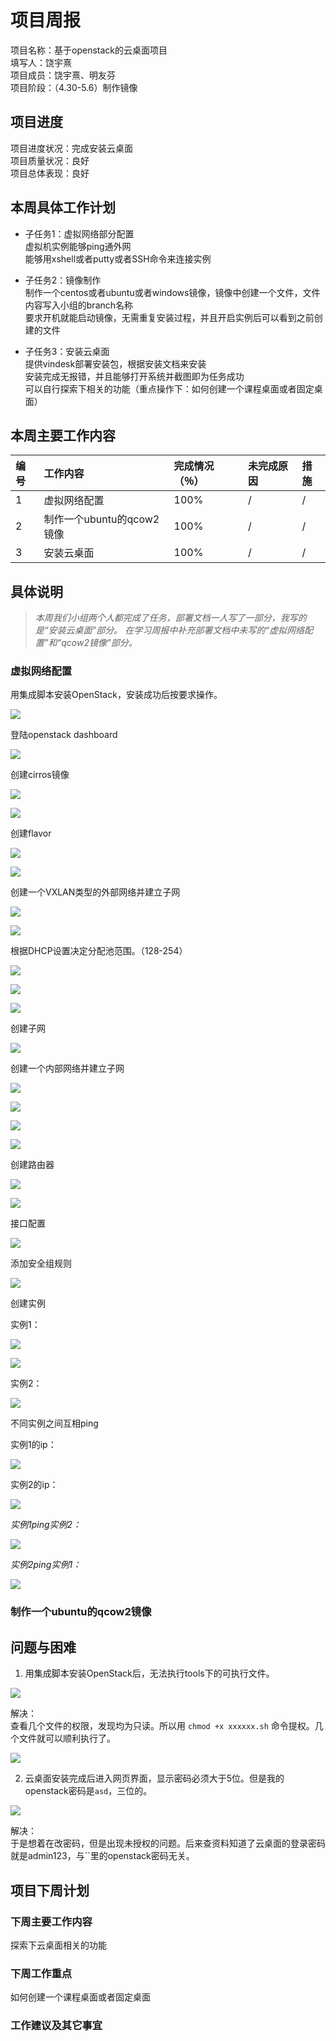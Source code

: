 
# 项目周报

项目名称：基于openstack的云桌面项目</br>
填写人：饶宇熹</br>
项目成员：饶宇熹、明友芬</br>
项目阶段：（4.30-5.6）制作镜像</br>


## 项目进度

项目进度状况：完成安装云桌面</br>
项目质量状况：良好</br>
项目总体表现：良好</br>


## 本周具体工作计划

* 子任务1：虚拟网络部分配置</br>
虚拟机实例能够ping通外网</br>
能够用xshell或者putty或者SSH命令来连接实例</br>

* 子任务2：镜像制作</br>
制作一个centos或者ubuntu或者windows镜像，镜像中创建一个文件，文件内容写入小组的branch名称</br>
要求开机就能启动镜像，无需重复安装过程，并且开启实例后可以看到之前创建的文件</br>

* 子任务3：安装云桌面</br>
提供vindesk部署安装包，根据安装文档来安装</br>
安装完成无报错，并且能够打开系统并截图即为任务成功</br>
可以自行探索下相关的功能（重点操作下：如何创建一个课程桌面或者固定桌面）</br>



## 本周主要工作内容 


| 编号 | 工作内容 | 完成情况（％）| 未完成原因 | 措施
| :-------------- | :------------ | :------------ | :------------ | :------------ |
| 1 | 虚拟网络配置 | 100% | / | / |
| 2 | 制作一个ubuntu的qcow2镜像 | 100% | / | / |
| 3 | 安装云桌面 | 100% | / | / |



## 具体说明

> *本周我们小组两个人都完成了任务，部署文档一人写了一部分，我写的是“安装云桌面”部分。*
> *在学习周报中补充部署文档中未写的“虚拟网络配置”和“qcow2镜像”部分。*


### 虚拟网络配置


用集成脚本安装OpenStack，安装成功后按要求操作。

![](images/openstackover.png)

登陆openstack dashboard

![](images/horizon.png)

创建cirros镜像

![](images/createimagecirros.png)


![](images/createimagecirrosover.png)


创建flavor

![](images/createflavor.png)

![](images/createflavorover.png)


创建一个VXLAN类型的外部网络并建立子网


![](images/createexternalnetwork.png)

![](images/createexternalnetworkover.png)



根据DHCP设置决定分配池范围。（128-254）

![](images/createsubnetinterval.png)

![](images/createsubnet2.png)

![](images/createsubnetover.png)

创建子网

![](images/createsubnet.png)


创建一个内部网络并建立子网


![](images/createdemonet.png)

![](images/createdemosubnet.png)

![](images/createdemosubnet2.png)

![](images/createdemosubnetover.png)



创建路由器


![](images/createrouter.png)


![](images/createrouterover.png)


接口配置

![](images/addinterface.png)

添加安全组规则

![](images/anquanzu.png)


创建实例

实例1：

![](images/createins1.png)

![](images/ins1spice.png)


实例2：


![](images/createins2.png)


不同实例之间互相ping

实例1的ip：

![](images/ins1ip.png)

实例2的ip：

![](images/ins2ip.png)

*实例1ping实例2：*

![](images/ins1pingins2.png)

*实例2ping实例1：*

![](images/ins2pingins1.png)


### 制作一个ubuntu的qcow2镜像



## 问题与困难


1. 用集成脚本安装OpenStack后，无法执行tools下的可执行文件。

![](images/toolserr.png)

解决：</br>
查看几个文件的权限，发现均为只读。所以用
`chmod +x xxxxxx.sh`
命令提权。几个文件就可以顺利执行了。

![](images/toolssolve.png)




2. 云桌面安装完成后进入网页界面，显示密码必须大于5位。但是我的openstack密码是`asd`，三位的。

![](images/vinzorloginerr.png)


解决：</br>
于是想着在改密码，但是出现未授权的问题。后来查资料知道了云桌面的登录密码就是admin123，与``里的openstack密码无关。









## 项目下周计划

### 下周主要工作内容

探索下云桌面相关的功能</br>


### 下周工作重点

如何创建一个课程桌面或者固定桌面

### 工作建议及其它事宜


